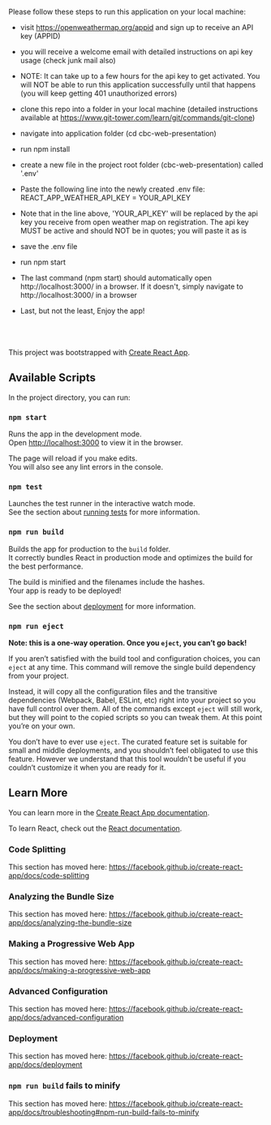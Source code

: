 Please follow these steps to run this application on your local machine:

- visit https://openweathermap.org/appid and sign up to receive an API key (APPID)

- you will receive a welcome email with detailed instructions on api key usage (check junk mail also)

- NOTE: It can take up to a few hours for the api key to get activated. You will NOT be able to run this application successfully until that happens (you will keep getting 401 unauthorized errors)

- clone this repo into a folder in your local machine (detailed instructions available at https://www.git-tower.com/learn/git/commands/git-clone)

- navigate into application folder (cd cbc-web-presentation)

- run npm install

- create a new file in the project root folder (cbc-web-presentation) called '.env'

- Paste the following line into the newly created .env file: REACT_APP_WEATHER_API_KEY = YOUR_API_KEY

- Note that in the line above, 'YOUR_API_KEY' will be replaced by the api key you receive from open weather map on registration.  The api key MUST be active and should NOT be in quotes; you will paste it as is

- save the .env file

- run npm start

- The last command (npm start) should automatically open http://localhost:3000/ in a browser. If it doesn't, simply navigate to http://localhost:3000/ in a browser

- Last, but not the least, Enjoy the app! 

<br/><br/><br/>
This project was bootstrapped with [Create React App](https://github.com/facebook/create-react-app).

## Available Scripts

In the project directory, you can run:

### `npm start`

Runs the app in the development mode.<br>
Open [http://localhost:3000](http://localhost:3000) to view it in the browser.

The page will reload if you make edits.<br>
You will also see any lint errors in the console.

### `npm test`

Launches the test runner in the interactive watch mode.<br>
See the section about [running tests](https://facebook.github.io/create-react-app/docs/running-tests) for more information.

### `npm run build`

Builds the app for production to the `build` folder.<br>
It correctly bundles React in production mode and optimizes the build for the best performance.

The build is minified and the filenames include the hashes.<br>
Your app is ready to be deployed!

See the section about [deployment](https://facebook.github.io/create-react-app/docs/deployment) for more information.

### `npm run eject`

**Note: this is a one-way operation. Once you `eject`, you can’t go back!**

If you aren’t satisfied with the build tool and configuration choices, you can `eject` at any time. This command will remove the single build dependency from your project.

Instead, it will copy all the configuration files and the transitive dependencies (Webpack, Babel, ESLint, etc) right into your project so you have full control over them. All of the commands except `eject` will still work, but they will point to the copied scripts so you can tweak them. At this point you’re on your own.

You don’t have to ever use `eject`. The curated feature set is suitable for small and middle deployments, and you shouldn’t feel obligated to use this feature. However we understand that this tool wouldn’t be useful if you couldn’t customize it when you are ready for it.

## Learn More

You can learn more in the [Create React App documentation](https://facebook.github.io/create-react-app/docs/getting-started).

To learn React, check out the [React documentation](https://reactjs.org/).

### Code Splitting

This section has moved here: https://facebook.github.io/create-react-app/docs/code-splitting

### Analyzing the Bundle Size

This section has moved here: https://facebook.github.io/create-react-app/docs/analyzing-the-bundle-size

### Making a Progressive Web App

This section has moved here: https://facebook.github.io/create-react-app/docs/making-a-progressive-web-app

### Advanced Configuration

This section has moved here: https://facebook.github.io/create-react-app/docs/advanced-configuration

### Deployment

This section has moved here: https://facebook.github.io/create-react-app/docs/deployment

### `npm run build` fails to minify

This section has moved here: https://facebook.github.io/create-react-app/docs/troubleshooting#npm-run-build-fails-to-minify
